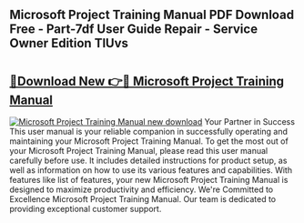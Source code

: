 ## Microsoft Project Training Manual PDF Download Free - Part-7df User Guide Repair - Service Owner Edition TlUvs

# <h2><a href="http://cf23863.oget.top/?id=Microsoft+Project+Training+Manual">🔗Download New 👉🔴 Microsoft Project Training Manual</a></h2>

[![Microsoft Project Training Manual new download](https://i.imgur.com/5g1atiW.png)](http://cf23863.oget.top/?id=Microsoft+Project+Training+Manual)
Your Partner in Success This user manual is your reliable companion in successfully operating and maintaining your Microsoft Project Training Manual. To get the most out of your Microsoft Project Training Manual, please read this user manual carefully before use. It includes detailed instructions for product setup, as well as information on how to use its various features and capabilities. With features like list of features, your new Microsoft Project Training Manual is designed to maximize productivity and efficiency. We're Committed to Excellence Microsoft Project Training Manual. Our team is dedicated to providing exceptional customer support.

